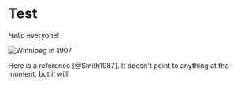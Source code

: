 # Test

*Hello* everyone!

![Winnipeg in 1907](https://upload.wikimedia.org/wikipedia/commons/thumb/2/27/Winnipeg_1907.jpg/640px-Winnipeg_1907.jpg)

Here is a reference [@Smith1987]. It doesn't point to anything at the moment, but it will!
